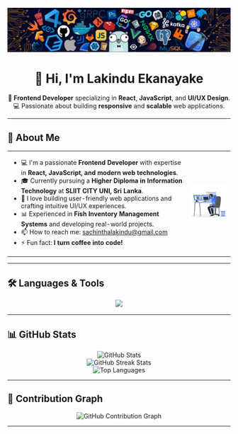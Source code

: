 ![My Banner](https://github.com/Lakindu99/Lakindu99/blob/main/assets/profile-banner.png)

<div align="center">
  
# 👋 Hi, I'm Lakindu Ekanayake

🎯 **Frontend Developer** specializing in **React**, **JavaScript**, and **UI/UX Design**.  
💻 Passionate about building **responsive** and **scalable** web applications.  

</div>

---

## 📌 About Me

<table>
  <tr>
    <td>
      <ul>
        <li>💻 I'm a passionate <strong>Frontend Developer</strong> with expertise in <strong>React, JavaScript, and modern web technologies</strong>.</li>
        <li>🎓 Currently pursuing a <strong>Higher Diploma in Information Technology</strong> at <strong>SLIIT CITY UNI, Sri Lanka</strong>.</li>
        <li>🚀 I love building user-friendly web applications and crafting intuitive UI/UX experiences.</li>
        <li>📊 Experienced in <strong>Fish Inventory Management Systems</strong> and developing real-world projects.</li>
        <li>📫 How to reach me:  
          <a href="mailto:sachinthalakindu@gmail.com">sachinthalakindu@gmail.com</a>
        </li>
        <li>⚡ Fun fact: <strong>I turn coffee into code!</strong></li>
      </ul>
    </td>
    <td>
      <img src="https://github.com/Lakindu99/Lakindu99/blob/main/assets/Me.gif" width="250" alt="Coding GIF">
    </td>
  </tr>
</table>

---

## 🛠️ Languages & Tools

<div align="center">
  
<a href="https://skillicons.dev">
  <img src="https://skillicons.dev/icons?i=html,css,js,react,bootstrap,tailwind,jquery,php,nodejs,express,java,python,c,cpp,cs,git,github,gitlab,wordpress,vscode,idea,androidstudio,postman,mysql,mongodb,firebase,figma,ps&theme=light&perline=14" />
</a>

</div>

---

## 📊 GitHub Stats

<p align="center">
  <img src="https://github-readme-stats.vercel.app/api?username=Lakindu99&show_icons=true&theme=radical" alt="GitHub Stats" />
  <br />
  <img src="https://github-readme-streak-stats.herokuapp.com/?user=Lakindu99&theme=radical" alt="GitHub Streak Stats" />
  <br />
  <img src="https://github-readme-stats.vercel.app/api/top-langs/?username=Lakindu99&layout=compact&theme=radical" alt="Top Languages" />
</p>

---
## 🚀 Contribution Graph
<p align="center">
  <img src="https://github-readme-activity-graph.vercel.app/graph?username=Lakindu99&theme=radical" alt="GitHub Contribution Graph" />
</p>

---
